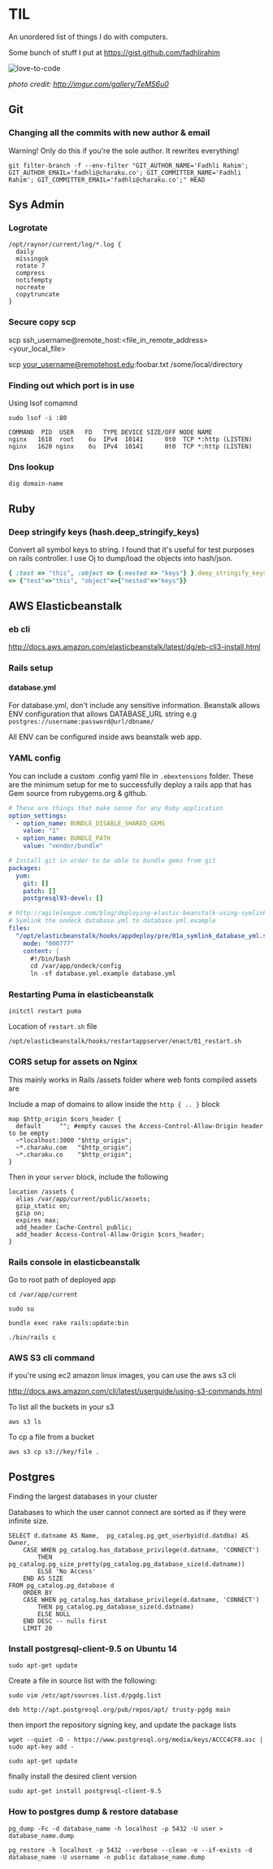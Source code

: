 # TIL

An unordered list of things I do with computers.

Some bunch of stuff I put at https://gist.github.com/fadhlirahim

![love-to-code](http://i.imgur.com/TeMS6u0.gif)

_photo credit: http://imgur.com/gallery/TeMS6u0_

## Git

### Changing all the commits with new author & email

Warning! Only do this if you're the sole author. It rewrites everything!

```
git filter-branch -f --env-filter "GIT_AUTHOR_NAME='Fadhli Rahim'; GIT_AUTHOR_EMAIL='fadhli@charaku.co'; GIT_COMMITTER_NAME='Fadhli Rahim'; GIT_COMMITTER_EMAIL='fadhli@charaku.co';" HEAD
```


## Sys Admin

### Logrotate

```
/opt/raynor/current/log/*.log {
  daily
  missingok
  rotate 7
  compress
  notifempty
  nocreate
  copytruncate
}
```

### Secure copy scp

scp ssh_username@remote_host:<file_in_remote_address> <your_local_file>

scp your_username@remotehost.edu:foobar.txt /some/local/directory

### Finding out which port is in use

Using lsof comamnd

```
sudo lsof -i :80

COMMAND  PID  USER   FD   TYPE DEVICE SIZE/OFF NODE NAME
nginx   1618  root    6u  IPv4  10141      0t0  TCP *:http (LISTEN)
nginx   1620 nginx    6u  IPv4  10141      0t0  TCP *:http (LISTEN)
```

### Dns lookup

`dig domain-name`

## Ruby

### Deep stringify keys (hash.deep_stringify_keys)

Convert all symbol keys to string. I found that it's useful for test purposes on rails controller. I use Oj to dump/load the objects into hash/json.

```ruby
{ :test => "this", :object => {:nested => "keys"} }.deep_stringify_keys
=> {"test"=>"this", "object"=>{"nested"=>"keys"}}
```

## AWS Elasticbeanstalk

### eb cli

http://docs.aws.amazon.com/elasticbeanstalk/latest/dg/eb-cli3-install.html

### Rails setup

#### database.yml

For database.yml, don't include any sensitive information. Beanstalk allows ENV configuration that allows DATABASE_URL string e.g `postgres://username:password@url/dbname/`

All ENV can be configured inside aws beanstalk web app.

### YAML config

You can include a custom .config yaml file in `.ebextensions` folder. These are the minimum setup for me to successfully deploy a rails app
that has Gem source from rubygems.org & github.


```yaml
# These are things that make sense for any Ruby application
option_settings:
  - option_name: BUNDLE_DISABLE_SHARED_GEMS
    value: "1"
  - option_name: BUNDLE_PATH
    value: "vendor/bundle"

# Install git in order to be able to bundle gems from git
packages:
  yum:
    git: []
    patch: []
    postgresql93-devel: []

# http://agileleague.com/blog/deploying-elastic-beanstalk-using-symlinks-avoid-checking-database-yml-git/
# Symlink the ondeck database.yml to database.yml.example
files:
  "/opt/elasticbeanstalk/hooks/appdeploy/pre/01a_symlink_database_yml.sh":
    mode: "000777"
    content: |
      #!/bin/bash
      cd /var/app/ondeck/config
      ln -sf database.yml.example database.yml

```

### Restarting Puma in elasticbeanstalk

`initctl restart puma`

Location of `restart.sh` file

`/opt/elasticbeanstalk/hooks/restartappserver/enact/01_restart.sh`


### CORS setup for assets on Nginx

This mainly works in Rails /assets folder where web fonts compiled assets are

Include a map of domains to allow inside the `http { .. }` block
```
map $http_origin $cors_header {
  default     ""; #empty causes the Access-Control-Allow-Origin header to be empty
  ~*localhost:3000 "$http_origin";
  ~*.charaku.com   "$http_origin";
  ~*.charaku.co    "$http_origin";
}
```

Then in your `server` block, include the following
```
location /assets {
  alias /var/app/current/public/assets;
  gzip_static on;
  gzip on;
  expires max;
  add_header Cache-Control public;
  add_header Access-Control-Allow-Origin $cors_header;
}
```

### Rails console in elasticbeanstalk

Go to root path of deployed app

`cd /var/app/current`

`sudo su`

`bundle exec rake rails:update:bin`

`./bin/rails c`


### AWS S3 cli command

if you're using ec2 amazon linux images, you can use the aws s3 cli

http://docs.aws.amazon.com/cli/latest/userguide/using-s3-commands.html

To list all the buckets in your s3

`aws s3 ls`

To cp a file from a bucket

`aws s3 cp s3://key/file .`


## Postgres

Finding the largest databases in your cluster

Databases to which the user cannot connect are sorted as if they were infinite size.
```
SELECT d.datname AS Name,  pg_catalog.pg_get_userbyid(d.datdba) AS Owner,
    CASE WHEN pg_catalog.has_database_privilege(d.datname, 'CONNECT')
        THEN pg_catalog.pg_size_pretty(pg_catalog.pg_database_size(d.datname))
        ELSE 'No Access'
    END AS SIZE
FROM pg_catalog.pg_database d
    ORDER BY
    CASE WHEN pg_catalog.has_database_privilege(d.datname, 'CONNECT')
        THEN pg_catalog.pg_database_size(d.datname)
        ELSE NULL
    END DESC -- nulls first
    LIMIT 20
```

### Install postgresql-client-9.5 on Ubuntu 14

```
sudo apt-get update
```

Create a file in source list with the following:

```
sudo vim /etc/apt/sources.list.d/pgdg.list

deb http://apt.postgresql.org/pub/repos/apt/ trusty-pgdg main
```

then import the repository signing key, and update the package lists

```
wget --quiet -O - https://www.postgresql.org/media/keys/ACCC4CF8.asc |   sudo apt-key add -

sudo apt-get update
```

finally install the desired client version

```
sudo apt-get install postgresql-client-9.5
```

### How to postgres dump & restore database

```
pg_dump -Fc -d database_name -h localhost -p 5432 -U user > database_name.dump
```

```
pg_restore -h localhost -p 5432 --verbose --clean -e --if-exists -d database_name -U username -n public database_name.dump
```